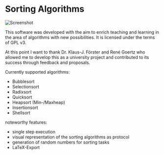 # Sorting Algorithms

![Screenshot](http://www.moritzf.de/projects/img/sorting.png)

This software was developed with the aim to enrich teaching and learning in the area of algorithms with new possibilities. It is licensed under the terms of GPL v3.

At this point I want to thank Dr. Klaus-J. Förster and René Goertz who allowed me to develop this as a university project and contributed to its success through feedback and proposals.

Currently supported algorithms:

- Bubblesort
- Selectionsort
- Radixsort
- Quicksort
- Heapsort (Min-/Maxheap)
- Insertionsort
- Shellsort


noteworthy features:

- single step execution
- visual representation of the sorting algorithms as protocol
- generation of random numbers for sorting tasks
- LaTeX-Export
